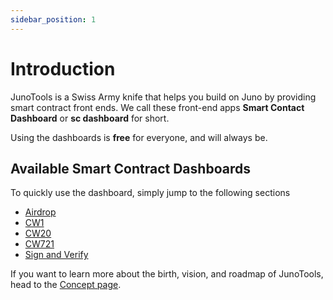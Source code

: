 ```yaml
---
sidebar_position: 1
---
```


# Introduction

JunoTools is a Swiss Army knife that helps you build on Juno by providing smart contract front ends.
We call these front-end apps **Smart Contact Dashboard** or **sc dashboard** for short.

Using the dashboards is **free** for everyone, and will always be.

## Available Smart Contract Dashboards

To quickly use the dashboard, simply jump to the following sections

- [Airdrop](/03-dashboards/02-airdrop/01-introduction.md)
- [CW1](/03-dashboards/03-cw-1/01-introduction.md)
- [CW20](/03-dashboards/04-cw-20/01-introduction.md)
- [CW721](/03-dashboards/05-cw-721/01-introduction.md)
- [Sign and Verify](/03-dashboards/06-sign-and-verify/01-introduction.md)

If you want to learn more about the birth, vision, and roadmap of JunoTools,  head to the [Concept page](02-concept.md).
